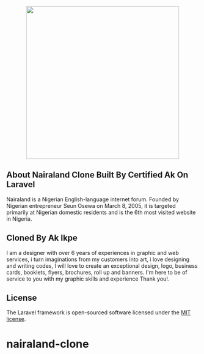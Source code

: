 <p align="center"><a href="https://laravel.com" target="_blank"><img src="https://www.nairaland.com/static/logo1.png" width="400"></a></p>

## About Nairaland Clone Built By Certified Ak On Laravel

Nairaland is a Nigerian English-language internet forum. Founded by Nigerian entrepreneur Seun Osewa on March 8, 2005, it is targeted primarily at Nigerian domestic residents and is the 6th most visited website in Nigeria. 

## Cloned By Ak Ikpe
I am a designer with over 6 years of experiences in graphic and web services, i turn imaginations from my customers into art, i love designing and writing codes, I will love to create an exceptional design, logo, business cards, booklets, flyers, brochures, roll up and banners. I'm here to be of service to you with my graphic skills and experience Thank you!.



## License

The Laravel framework is open-sourced software licensed under the [MIT license](https://opensource.org/licenses/MIT).
# nairaland-clone
